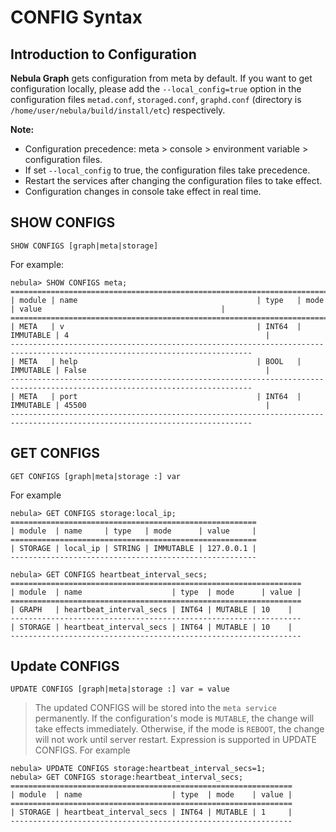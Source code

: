 # CONFIG Syntax

## Introduction to Configuration

**Nebula Graph** gets configuration from meta by default. If you want to get configuration locally, please add the `--local_config=true` option in the configuration files `metad.conf`, `storaged.conf`, `graphd.conf` (directory is `/home/user/nebula/build/install/etc`) respectively.

**Note:**

- Configuration precedence: meta > console > environment variable > configuration files.
- If set `--local_config` to true, the configuration files take precedence.
- Restart the services after changing the configuration files to take effect.
- Configuration changes in console take effect in real time.

## SHOW CONFIGS

```ngql
SHOW CONFIGS [graph|meta|storage]
```

For example:

```ngql
nebula> SHOW CONFIGS meta;
============================================================================================================================
| module | name                                        | type   | mode      | value                                        |
============================================================================================================================
| META   | v                                           | INT64  | IMMUTABLE | 4                                            |
----------------------------------------------------------------------------------------------------------------------------
| META   | help                                        | BOOL   | IMMUTABLE | False                                        |
----------------------------------------------------------------------------------------------------------------------------
| META   | port                                        | INT64  | IMMUTABLE | 45500                                        |
----------------------------------------------------------------------------------------------------------------------------
```

## GET CONFIGS

```ngql
GET CONFIGS [graph|meta|storage :] var
```

For example

```ngql
nebula> GET CONFIGS storage:local_ip;
=======================================================
| module  | name     | type   | mode      | value     |
=======================================================
| STORAGE | local_ip | STRING | IMMUTABLE | 127.0.0.1 |
-------------------------------------------------------
```

```ngql
nebula> GET CONFIGS heartbeat_interval_secs;
=================================================================
| module  | name                    | type  | mode      | value |
=================================================================
| GRAPH   | heartbeat_interval_secs | INT64 | MUTABLE | 10    |
-----------------------------------------------------------------
| STORAGE | heartbeat_interval_secs | INT64 | MUTABLE | 10    |
-----------------------------------------------------------------
```

## Update CONFIGS

```ngql
UPDATE CONFIGS [graph|meta|storage :] var = value
```

> The updated CONFIGS will be stored into the `meta service` permanently.
> If the configuration's mode is `MUTABLE`, the change will take effects immediately. Otherwise, if the mode is `REBOOT`, the change will not work until server restart.
> Expression is supported in UPDATE CONFIGS.
For example

```ngql
nebula> UPDATE CONFIGS storage:heartbeat_interval_secs=1;
nebula> GET CONFIGS storage:heartbeat_interval_secs;
===============================================================
| module  | name                    | type  | mode    | value |
===============================================================
| STORAGE | heartbeat_interval_secs | INT64 | MUTABLE | 1     |
---------------------------------------------------------------
```
